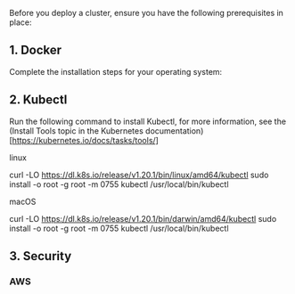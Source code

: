 Before you deploy a cluster, ensure you have the following prerequisites in place:

## 1. Docker
Complete the installation steps for your operating system: [](https://docs.docker.com/engine/install/)

## 2. Kubectl
Run the following command to install Kubectl, for more information, see the (Install Tools topic in the Kubernetes documentation)[https://kubernetes.io/docs/tasks/tools/]

linux

curl -LO https://dl.k8s.io/release/v1.20.1/bin/linux/amd64/kubectl
sudo install -o root -g root -m 0755 kubectl /usr/local/bin/kubectl

macOS

curl -LO https://dl.k8s.io/release/v1.20.1/bin/darwin/amd64/kubectl
sudo install -o root -g root -m 0755 kubectl /usr/local/bin/kubectl

## 3. Security
<!--- Can break this out into separate topics for each provider -->

### AWS